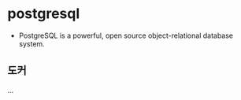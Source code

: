 # postgresql

* PostgreSQL is a powerful, open source object-relational database system.

## 도커

...

